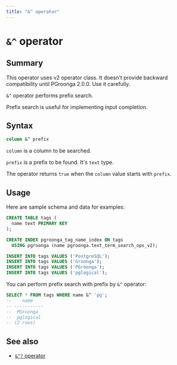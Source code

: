 ```yaml
---
title: "&^ operator"
---
```


# `&^` operator

## Summary

This operator uses v2 operator class. It doesn't provide backward compatibility until PGroonga 2.0.0. Use it carefully.

`&^` operator performs prefix search.

Prefix search is useful for implementing input completion.

## Syntax

```sql
column &^ prefix
```

`column` is a column to be searched.

`prefix` is a prefix to be found. It's `text` type.

The operator returns `true` when the `column` value starts with `prefix`.

## Usage

Here are sample schema and data for examples:

```sql
CREATE TABLE tags (
  name text PRIMARY KEY
);

CREATE INDEX pgroonga_tag_name_index ON tags
  USING pgroonga (name pgroonga.text_term_search_ops_v2);
```

```sql
INSERT INTO tags VALUES ('PostgreSQL');
INSERT INTO tags VALUES ('Groonga');
INSERT INTO tags VALUES ('PGroonga');
INSERT INTO tags VALUES ('pglogical');
```

You can perform prefix search with prefix by `&^` operator:

```sql
SELECT * FROM tags WHERE name &^ 'pg';
--    name    
-- -----------
--  PGroonga
--  pglogical
-- (2 rows)
```

## See also

  * [`&^?` operator](prefix-rk-search-v2.html)
